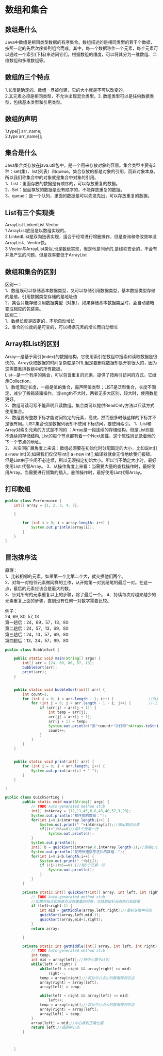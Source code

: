 # 数组和集合

## 数组是什么

Java中数组是相同类型数据的有序集合。数组描述的是相同类型的若干个数据，按照一定的先后次序排列组合而成。其中，每一个数据称作一个元素，每个元素可以通过一个索引(下标)来访问它们。根据数组的维度，可以将其分为一维数组、二维数组和多维数组等。

## 数组的三个特点  

1.长度是确定的。数组一旦被创建，它的大小就是不可以改变的。  
2.其元素必须是相同类型，不允许出现混合类型。3. 数组类型可以是任何数据类型，包括基本类型和引用类型。

## 数组的声明

1.type[] arr_name;  
2.type arr_name[];

## 集合是什么

Java集合类存放在java.util包中，是一个用来存放对象的容器。集合类型主要有3种：set(集）、list(列表）和queue。集合存放的都是对象的引用，而非对象本身。所以我们称集合中的对象就是集合中对象的引用。  
1、List：里面存放的数据是有顺序的，可以存放重复的数据。  
2、Set：里面存放的数据是没有顺序的，不能存放重复的数据。  
3、queue：是一个队列，里面的数据是可以先进先出，可以存放重复的数据。

## List有三个实现类

ArrayList   LinkedList    Vector  
1 ArrayList底层是以数组实现的。  
2 LinkedList是双向链表实现，适合于经常进行增删操作，但是查询和修改效率没ArrayList、Vector快。  
3 Vector与ArrayList类似,也是数组实现，但是他是同步的,是线程安全的，不会有并发产生的问题，但是效率要低于ArrayList

## 数组和集合的区别

区别一：  
1、数组既可以存储基本数据类型，又可以存储引用数据类型，基本数据类型存储的是值，引用数据类型存储的是地址值  
2、集合只能存储引用数据类型（对象），如果存储基本数据类型时，会自动装箱变成相应的包装类。  
区别二：  
1、数组长度是固定的，不能自动增长  
2、集合的长度的是可变的，可以根据元素的增长而自动增长

## Array和List的区别

Array—是基于索引(index)的数据结构，它使用索引在数组中搜索和读取数据是很快的。Array获取数据的时间复杂度是O(1),但是要删除数据却是开销很大的，因为这需要重排数组中的所有数据。  
List—是一个有序的集合，可以包含重复的元素，提供了按索引访问的方式，它继承Collection。  
1、数组固定长度，一般是值的集合，需声明值类型；LIST是泛型集合，长度不固定，减少了拆箱装箱操作。当length不大时，两者无多大区别，较大时，使用数组更好。  
2、数组可读可写不能声明只读数组。集合类可以提供ReadOnly方法以只读方式使用集合。  
3、数组要有整数下标才能访问特定的元素，高效，然而很多时候这样的下标并不是很有用。LIST集合也是数据列表却不使用下标访问，要使用索引。
1、List和Array对索引元素的方式是不同的 ：Array是一段连续的存储结构。但是List则是不连续的存储结构, List的每个节点都有着一个Next属性，这个属性则记录着他的下一个节点的地址。  
2、 从空间扩展角度上来说：数组必须要在初始化时分配固定的大小，比如说int[] a=new int[3];如果我们仅仅写int[] a=new int[];编译器就会无情地给我们报错。但是List由于空间不必连续，所以无须指定初始大小。所以当不确定大小时，最好使用List 代替Array。
3、从操作角度上来看：当需要大量的查找操作时，最好使用Array。当需要进行频繁的插入，删除操作时，最好使用List代替Array。

## 打印数组

```java
public class Performance {
    int[] array = {1, 2, 3, 4, 5};

    {

        for (int i = 0; i < array.length; i++) {
            System.out.println(array[i]);
        }
    }
}
```

## 冒泡排序法

原理：  
1、比较相邻的元素。如果第一个比第二个大，就交换他们两个。  
2、对每一对相邻元素做同样的工作，从开始第一对到结尾的最后一对。在这一点，最后的元素应该会是最大的数。  
3、针对所有的元素重复以上的步骤，除了最后一个。
4、持续每次对越来越少的元素重复上面的步骤，直到没有任何一对数字需要比较。

例子：  
24, 69, 80, 57, 13  
第一趟后：24，69，57，13，80  
第二趟后：24，57，13，69，80  
第三趟后：24，13，57，69，80  
第四趟后：13，24，57，69，80

```java
public class BubbleSort {

    public static void main(String[] args) {
        int[] arr = {24, 69, 80, 57, 13};
        bubbleSort(arr);
        print(arr);
    }


    public static void bubbleSort(int[] arr) {
        int count=1;
        for (int i = 0; i < arr.length - 1; i++) {                //外循环只需要比较arr.length-1次就可以了
            for (int j = 0; j < arr.length - 1 - i; j++) {        //-1为了防止索引越界,-i为了提高效率
                if (arr[j] > arr[j + 1]) {
                    int temp = arr[j];
                    arr[j] = arr[j + 1];
                    arr[j + 1] = temp;
                    System.out.println("第"+count+"次打印"+Arrays.toString(arr));
                    count++;
                }
            }
        }
    }


    public static void print(int[] arr) {
        for (int i = 0; i < arr.length; i++) {
            System.out.print(arr[i] + " ");
        }
    }

}
```

```java
public class QuickSorting {
        public static void main(String[] args) {
            // TODO Auto-generated method stub
            int[] intArray = {12,11,45,6,8,43,40,57,3,20};
            System.out.println("排序前的数组：");
            for(int i=0;i<intArray.length;i++) {
                System.out.print(" "+intArray[i]);//输出数组元素
                if((i+1)%5==0)//每5个元素一行
                    System.out.println();
            }
            System.out.println();
            int[] b = quickSort(intArray,0,intArray.length-1);//调用quickSort
            System.out.println("使用快速排序法后的数组：");
            for(int i=0;i<b.length;i++) {
                System.out.print(" "+b[i]);
                if ((i+1)%5==0) {//每5个元素一行
                    System.out.println();
                }
            }
        }

        private static int[] quickSort(int[] array, int left, int right) {//快速排序法
            // TODO Auto-generated method stub
            //如果开始点和结束点没有重叠的时候，也就是指针没有执行到结尾
            if (left<right-1) {
                int mid = getMiddle(array,left,right);//重新获取中间点
                quickSort(array,left,mid-1);
                quickSort(array,mid+1,right);
            }
            return array;

        }

        private static int getMiddle(int[] array, int left, int right) {
            // TODO Auto-generated method stub
            int temp;
            int mid = array[left];//把中心置于a[0]
            while(left < right) {
                while(left < right && array[right] >= mid)
                    right--;
                temp = array[right];//将比中心点小的数据移到左边
                array[right] = array[left];
                array[left] = temp;

                while(left < right && array[left] <= mid)
                    left++;
                temp = array[right];//将比中心点大的数据移到右边
                array[right] = array[left];
                array[left] = temp;
            }
            array[left] = mid;//中心移到正确位置
            return left;//返回中心点
        }



    }
```
